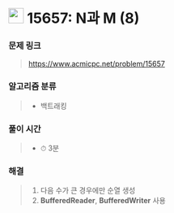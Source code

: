 # <img src="https://static.solved.ac/tier_small/8.svg" width=30> 15657: N과 M (8)

### 문제 링크

> https://www.acmicpc.net/problem/15657

### 알고리즘 분류
>- 백트래킹

### 풀이 시간

> - ⏱ 3분

### 해결

> 1. 다음 수가 큰 경우에만 순열 생성
> 2. **BufferedReader**, **BufferedWriter** 사용